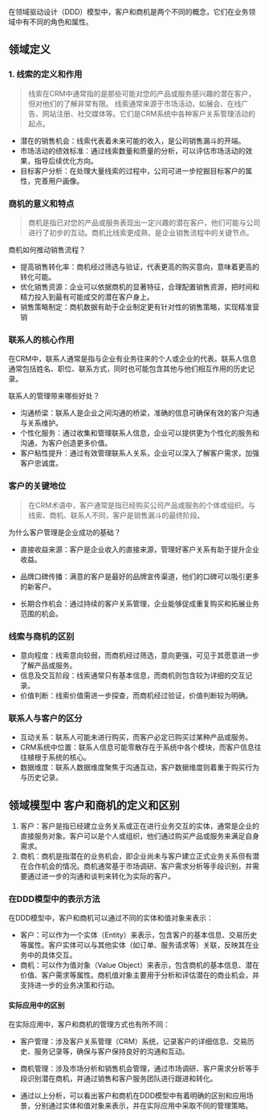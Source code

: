 在领域驱动设计（DDD）模型中，客户和商机是两个不同的概念，它们在业务领域中有不同的角色和属性。‌

## 领域定义
### 1. 线索的定义和作用
> 线索在CRM中通常指的是那些可能对您的产品或服务感兴趣的潜在客户，但对他们的了解非常有限。
线索通常来源于市场活动，如展会、在线广告、网站注册、社交媒体等。它们是CRM系统中各种客户关系管理活动的起点。

* 潜在的销售机会：线索代表着未来可能的收入，是公司销售漏斗的开端。
* 市场活动的绩效标准：通过线索数量和质量的分析，可以评估市场活动的效果，指导后续优化方向。
* 目标客户分析：在处理大量线索的过程中，公司可进一步挖掘目标客户的属性，完善用户画像。

### 商机的意义和特点
> 商机是指已对您的产品或服务表现出一定兴趣的潜在客户，他们可能与公司进行了初步的互动。商机比线索更成熟，是企业销售流程中的关键节点。

商机如何推动销售流程？
* 提高销售转化率：商机经过筛选与验证，代表更高的购买意向，意味着更高的转化可能。
* 优化销售资源：企业可以依据商机的显著特征，合理配置销售资源，把时间和精力投入到最有可能成交的潜在客户身上。
* 销售策略制定：商机数据有助于企业制定更有针对性的销售策略，实现精准营销

### 联系人的核心作用
在CRM中，联系人通常是指与企业有业务往来的个人或企业的代表。联系人信息通常包括姓名、职位、联系方式，同时也可能包含其他与他们相互作用的历史记录。

联系人的管理带来哪些好处？
* 沟通桥梁：联系人是企业之间沟通的桥梁，准确的信息可确保有效的客户沟通与关系维护。
* 个性化服务：通过收集和管理联系人信息，企业可以提供更为个性化的服务和沟通，为客户创造更多价值。
* 客户粘性提升：通过有效管理联系人关系，企业可以深入了解客户需求，加强客户忠诚度。

### 客户的关键地位
> 在CRM术语中，客户通常是指已经购买公司产品或服务的个体或组织。与线索、商机、联系人不同，客户是销售漏斗的最终阶段。

为什么客户管理是企业成功的基础？
* 直接收益来源：客户是企业收入的直接来源，管理好客户关系有助于提升企业收益。

* 品牌口碑传播：满意的客户是最好的品牌宣传渠道，他们的口碑可以吸引更多的新客户。

* 长期合作机会：通过持续的客户关系管理，企业能够促成重复购买和拓展业务范围的机会。

### 线索与商机的区别
* 意向程度：线索意向较弱，而商机经过筛选，意向更强，可见于其愿意进一步了解产品或服务。
* 信息及交互阶段：线索通常只有基本信息，而商机则包含较为详细的交互记录。
* 价值判断：线索价值需进一步探查，而商机经过验证，价值判断较为明确。


### 联系人与客户的区分
* 互动关系：联系人可能未进行购买，而客户必定已购买过某种产品或服务。
* CRM系统中位置：联系人信息可能零散存在于系统中各个模块，而客户信息往往植根于系统的核心。
* 数据维度：联系人数据维度聚焦于沟通互动，客户数据维度则着重于购买行为与历史记录。


## 领域模型中 客户和商机的定义和区别
1. 客户‌：客户是指已经建立业务关系或正在进行业务交互的实体，通常是企业的直接服务对象。客户可以是个人或组织，他们通过购买产品或服务来满足自身需求。 
2. 商机‌：商机是指潜在的业务机会，即企业尚未与客户建立正式业务关系但有潜在合作机会的情况。商机通常基于市场调研、客户需求分析等手段识别，并需要通过进一步的沟通和谈判来转化为实际的客户。

### 在DDD模型中的表示方法
在DDD模型中，客户和商机可以通过不同的实体和值对象来表示：
* 客户‌：可以作为一个实体（Entity）来表示，包含客户的基本信息、交易历史等属性。客户实体可以与其他实体（如订单、服务请求等）关联，反映其在业务中的具体交互。
* 商机‌：可以作为值对象（Value Object）来表示，包含商机的基本信息、潜在价值、客户需求等属性。商机值对象主要用于分析和评估潜在的商业机会，并支持进一步的业务决策和行动。

#### 实际应用中的区别
在实际应用中，客户和商机的管理方式也有所不同：
* 客户管理‌：涉及客户关系管理（CRM）系统，记录客户的详细信息、交易历史、服务记录等，确保与客户保持良好的沟通和互动。
* 商机管理‌：涉及市场分析和销售机会管理，通过市场调研、客户需求分析等手段识别潜在商机，并通过销售和客户服务团队进行跟进和转化。

* 通过以上分析，可以看出客户和商机在DDD模型中有着明确的区别和应用场景，分别通过实体和值对象来表示，并在实际应用中采取不同的管理策略。

